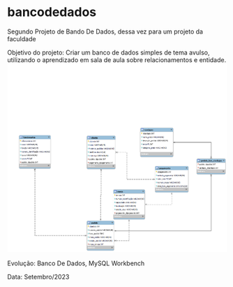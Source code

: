 # bancodedados

Segundo Projeto de Bando De Dados, dessa vez para um projeto da faculdade

Objetivo do projeto: Criar um banco de dados simples de tema avulso, utilizando o aprendizado em sala de aula sobre relacionamentos e entidade.
<img src= "projeto_bancodedados.png">





Evolução: Banco De Dados, MySQL Workbench

Data: Setembro/2023
